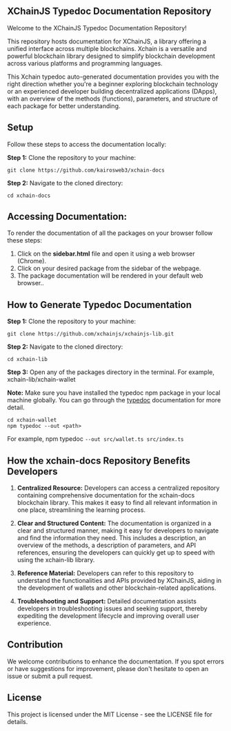 XChainJS Typedoc Documentation Repository
---

Welcome to the XChainJS Typedoc Documentation Repository!

This repository hosts documentation for XChainJS, a library offering a unified interface across multiple blockchains. Xchain is a versatile and powerful blockchain library designed to simplify blockchain development across various platforms and programming languages.

This Xchain typedoc auto-generated documentation provides you with the right direction whether you're a beginner exploring blockchain technology or an experienced developer building decentralized applications (DApps), with an overview of the methods (functions), parameters, and structure of each package for better understanding.

## **Setup**

Follow these steps to access the documentation locally:

**Step 1:** Clone the repository to your machine:

```
git clone https://github.com/kairosweb3/xchain-docs
```

**Step 2:** Navigate to the cloned directory:

```
cd xchain-docs
```

## **Accessing Documentation:**

To render the documentation of all the packages on your browser follow these steps:

1. Click on the **sidebar.html** file and open it using a web browser (Chrome).
2. Click on your desired package from the sidebar of the webpage.
3. The package documentation will be rendered in your default web browser..

## **How to Generate Typedoc Documentation**

**Step 1:** Clone the repository to your machine:

```
git clone https://github.com/xchainjs/xchainjs-lib.git
```

**Step 2:** Navigate to the cloned directory:

```
cd xchain-lib
```

**Step 3:** Open any of the packages directory in the terminal. For example, xchain-lib/xchain-wallet

**Note:** Make sure you have installed the typedoc npm package in your local machine globally. You can go through the [typedoc](https://typedoc.org/guides/installation/) documentation for more detail.

```
cd xchain-wallet
npm typedoc --out <path>
```

For example, npm typedoc ``` --out src/wallet.ts src/index.ts ```

## **How the xchain-docs Repository Benefits Developers**

1. **Centralized Resource:** Developers can access a centralized repository containing comprehensive documentation for the xchain-docs blockchain library. This makes it easy to find all relevant information in one place, streamlining the learning process.

2. **Clear and Structured Content:** The documentation is organized in a clear and structured manner, making it easy for developers to navigate and find the information they need. This includes a description, an overview of the methods, a description of parameters, and API references, ensuring the developers can quickly get up to speed with using the xchain-lib library.

1. **Reference Material:** Developers can refer to this repository to understand the functionalities and APIs provided by XChainJS, aiding in the development of wallets and other blockchain-related applications.

1. **Troubleshooting and Support:** Detailed documentation assists developers in troubleshooting issues and seeking support, thereby expediting the development lifecycle and improving overall user experience.

## **Contribution**

We welcome contributions to enhance the documentation. If you spot errors or have suggestions for improvement, please don't hesitate to open an issue or submit a pull request.

## **License**

This project is licensed under the MIT License - see the LICENSE file for details.
